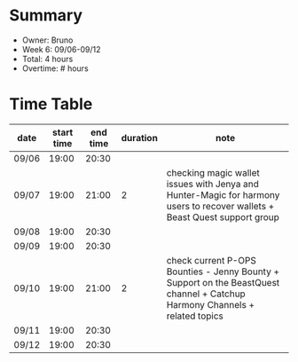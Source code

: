 # Summary
* Owner: Bruno
* Week 6: 09/06-09/12
* Total: 4 hours
* Overtime: # hours

# Time Table
| date  | start time  | end time | duration  |  note |
|---|---|---|---|---|
| 09/06  | 19:00   | 20:30  |      |   |
| 09/07  | 19:00   | 21:00  | 2    | checking magic wallet issues with Jenya and Hunter-Magic for harmony users to recover wallets + Beast Quest support group | 
| 09/08  | 19:00   | 20:30  |      |   |
| 09/09  | 19:00   | 20:30  |      |   |
| 09/10  | 19:00   | 21:00  |  2    |  check current P-OPS Bounties -  Jenny Bounty + Support on the BeastQuest channel + Catchup Harmony Channels + related topics |
| 09/11  | 19:00   | 20:30  |      |   |
| 09/12  | 19:00   | 20:30  |      |   |
